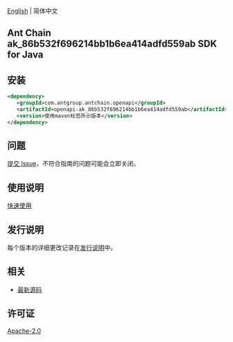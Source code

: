 [English](README.md) | 简体中文

## Ant Chain ak_86b532f696214bb1b6ea414adfd559ab SDK for Java

## 安装

```xml
<dependency>
   <groupId>com.antgroup.antchain.openapi</groupId>
   <artifactId>openapi-ak_86b532f696214bb1b6ea414adfd559ab</artifactId>
   <version>使用maven标签所示版本</version>
</dependency>
```

## 问题

[提交 Issue](https://github.com/alipay/antchain-openapi-prod-sdk/issues/new)，不符合指南的问题可能会立即关闭。

## 使用说明

[快速使用](https://github.com/alipay/antchain-openapi-prod-sdk)

## 发行说明

每个版本的详细更改记录在[发行说明](./ChangeLog.txt)中。

## 相关

- [最新源码](https://github.com/alipay/antchain-openapi-prod-sdk/)

## 许可证

[Apache-2.0](http://www.apache.org/licenses/LICENSE-2.0)

